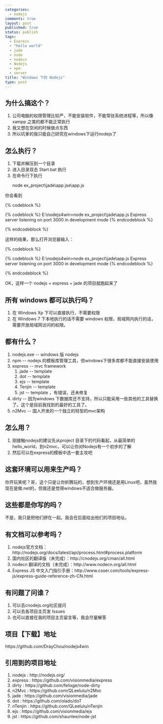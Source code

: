 ```yaml
--- 
categories: 
  - nodejs
comments: true
layout: post
published: true
status: publish
tags: 
  - Express
  - "hello world"
  - jade
  - node
  - nodecn
  - Nodejs
  - npm
  - server
title: "Windows 下的 Nodejs"
type: post
---
```

<h2>为什么搞这个？</h2>
<ol>
<li>公司电脑的权限管理比较严，不能安装软件，不能常驻系统进程等，所以像 xampp 之类的都不能正常执行</li>
	<li>我又想在空闲的时候做点东西</li>
	<li>所以坑爹的我只能自己研究在windows下运行nodejs了<!--more-->
</li>
</ol>
<h2>怎么执行？</h2>
<ol>
<li>下载并解压到一个目录</li>
	<li>进入目录双击 Start.bat 执行</li>
	<li>在命令行下执行

node ex_project\jade\app.jse\app.js</li>
</ol>
你会看到

{% codeblock %}

{% codeblock %}
E:\nodejs4win>node ex_project\jade\app.js Express server listening on port 3000 in development mode 
{% endcodeblock %}

{% endcodeblock %}

这样的结果，那么打开浏览器输入：

{% codeblock %}

{% codeblock %}
E:\nodejs4win>node ex_project\jade\app.js Express server listening on port 3000 in development mode 
{% endcodeblock %}

{% endcodeblock %}

OK，这样一个 nodejs + express + jade 的项目就跑起来了
<h2>所有 windows 都可以执行吗？</h2>
<ol>
<li>在 Windows Xp 下可以直接执行，不需要权限</li>
	<li>在 Windows 7 下本地执行的话不需要 windows 权限，局域网内执行的话，需要开放局域网访问的权限。</li>
</ol>
<h2>都有什么？</h2>
<ol>
<li>nodejs.exe -- windows 版 nodejs</li>
	<li>npm -- nodejs 的模板库管理工具，但windows下很多库都不能直接安装使用</li>
	<li>express -- mvc framework
<ol>
<li>jade -- template</li>
	<li>dot -- template</li>
	<li>ejs -- template</li>
	<li>Tenjin -- template</li>
	<li>jst -- template ，有错误，还未修复</li>
</ol>
</li>
	<li>dirty -- 因为windows 下数据库还不支持，所以只能采用一些其他的工具替换了。这个是目前我找到的最好的工具了。</li>
	<li>n2Mvc -- 国人开发的一个独立的轻型的mvc架构</li>
</ol>
<h2>怎么用？</h2>
<ol>
<li>刚接触nodejs的建议先从project 目录下的代码看起，从最简单的hello_world，到n2mvc，可以让你对Nodejs有一个初步的了解</li>
	<li>然后可以在express的模板中选一套主攻吧</li>
</ol>
<h2>这套环境可以用来生产吗？</h2>
你开玩笑呢？哥，这个只是让你折腾玩的，想到生产环境还是用Linux吧，虽然我现在是做.net的，但我还是觉得windows不适合做服务器。
<h2>这些都是你写的吗？</h2>
不是，我只是把他们拼在一起。我会在后面给出他们的项目地址。
<h2>有文档可以参考吗？</h2>
<ol>
<li>nodejs官方文档：
http://nodejs.org/docs/latest/api/process.html#process.platform</li>
	<li>国内社区的翻译版（未完成）：http://cnodejs.org/cman/all.html</li>
	<li>nodecn 翻译的文档（未完成）：http://www.nodecn.org/all.html</li>
	<li>Express JS 中文入门指引手册：http://www.csser.com/tools/express-js/express-guide-reference-zh-CN.html</li>
</ol>
<h2>有问题了问谁？</h2>
<ol>
<li>可以去cnodejs.org社区提问</li>
	<li>可以去各项目主页发 Issues</li>
	<li>也可以直接在我的项目主页留言等，我会尽量解答</li>
</ol>
<h2>项目【下载】地址</h2>
https://github.com/DrayChou/nodejs4win
<h2>引用到的项目地址</h2>
<ol>
<li>nodejs : http://nodejs.org/</li>
	<li>express : https://github.com/visionmedia/express</li>
	<li>dirty : https://github.com/felixge/node-dirty</li>
	<li>n2Mvc : https://github.com/QLeelulu/n2Mvc</li>
	<li>jade : https://github.com/visionmedia/jade</li>
	<li>dot : https://github.com/olado/doT</li>
	<li>nTenjin : https://github.com/QLeelulu/nTenjin</li>
	<li>ejs : https://github.com/visionmedia/ejs</li>
	<li>jst : https://github.com/shaunlee/node-jst</li>
</ol>
